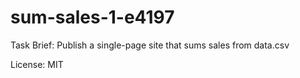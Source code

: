 # sum-sales-1-e4197

Task Brief:
Publish a single-page site that sums sales from data.csv

License: MIT